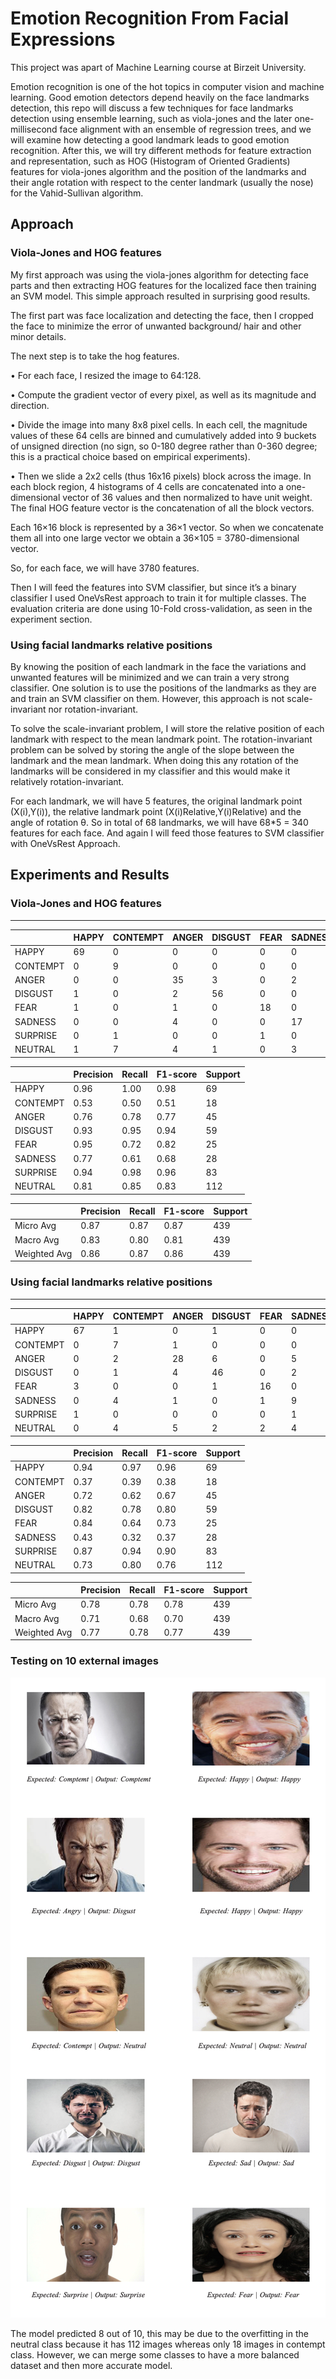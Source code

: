 



# Emotion Recognition From Facial Expressions
This project was apart of Machine Learning course at Birzeit University. 

Emotion recognition is one of the hot topics in computer vision and machine learning. Good emotion detectors depend heavily on the face landmarks detection, this repo will discuss a few techniques for face landmarks detection using ensemble learning, such as viola-jones and the later one-millisecond face alignment with an ensemble of regression trees, and we will examine how detecting a good landmark leads to good emotion recognition. After this, we will try different methods for feature extraction and representation, such as HOG (Histogram of Oriented Gradients) features for viola-jones algorithm and the position of the landmarks and their angle rotation with respect to the center landmark (usually the nose) for the Vahid-Sullivan algorithm.


## Approach

### Viola-Jones and HOG features
 My first approach was using the viola-jones algorithm for detecting face parts and then extracting HOG features for the localized face then training an SVM model. This simple approach resulted in surprising good results. 

The first part was face localization and detecting the face, then I cropped the face to minimize the error of unwanted background/ hair and other minor details. 

The next step is to take the hog features. 

• For each face, I resized the image to 64:128. 

• Compute the gradient vector of every pixel, as well as its magnitude and direction. 

• Divide the image into many 8x8 pixel cells. In each cell, the magnitude values of these 64 cells are binned and cumulatively added into 9 buckets of unsigned direction (no sign, so 0-180 degree rather than 0-360 degree; this is a practical choice based on empirical experiments). 

• Then we slide a 2x2 cells (thus 16x16 pixels) block across the image. In each block region, 4 histograms of 4 cells are concatenated into a one-dimensional vector of 36 values and then normalized to have unit weight. The final HOG feature vector is the concatenation of all the block vectors.

 Each 16×16 block is represented by a 36×1 vector. So when we concatenate them all into one large vector we obtain a 36×105 = 3780-dimensional vector.

 So, for each face, we will have 3780 features.

 Then I will feed the features into SVM classifier, but since it’s a binary classifier I used OneVsRest approach to train it for multiple classes. The evaluation criteria are done using 10-Fold cross-validation, as seen in the experiment section.
 
 ### Using facial landmarks relative positions
By knowing the position of each landmark in the face the variations and unwanted features will be minimized and we can train a very strong classifier. One solution is to use the positions of the landmarks as they are and train an SVM classifier on them. However, this approach is not scale-invariant nor rotation-invariant. 

To solve the scale-invariant problem, I will store the relative position of each landmark with respect to the mean landmark point.  The rotation-invariant problem can be solved by storing the angle of the slope between the landmark and the mean landmark. When doing this any rotation of the
landmarks will be considered in my classifier and this would make
it relatively rotation-invariant.

For each landmark, we will have 5 features, the original landmark point (X(i),Y(i)), the relative landmark point (X(i)Relative,Y(i)Relative) and the angle of rotation θ. So in total of 68 landmarks, we will have 68*5 = 340 features for each face. And again I will feed those features to SVM classifier with OneVsRest Approach.


## Experiments and Results

### Viola-Jones and HOG features
***

|                | HAPPY | CONTEMPT | ANGER | DISGUST  | FEAR    | SADNESS   | SURPRISE | NEUTRAL |
| ---------------|-------|----------| ----- | -------  | ------- | --------- | -------- | ------- |
| HAPPY          |69     |0         | 0     |0         |  0      | 0         | 0        |0 
| CONTEMPT       |0      |9         | 0     |0         |  0      | 0         | 1        |8 
| ANGER          |0      |0         | 35    |3         |  0      | 2         | 0        |5
| DISGUST        |1      |0         | 2     |56        |  0      | 0         | 0        |0
| FEAR           |1      |0         | 1     |0         |  18     | 0         | 2        |3
| SADNESS        |0      |0         | 4     |0         |  0      | 17        | 1        |6
| SURPRISE       |0      |1         | 0     |0         |  1      | 0         | 81       |0
| NEUTRAL        |1      |7         | 4     |1         |  0      | 3         | 1        |95 

|                | Precision |  Recall  | F1-score | Support  |   
| ---------------|-----------|----------| -------- | -------- | 
| HAPPY          |0.96       | 1.00     | 0.98     | 69  
| CONTEMPT       |0.53       | 0.50     | 0.51     | 18  
| ANGER          |0.76       | 0.78     | 0.77     | 45
| DISGUST        |0.93       | 0.95     | 0.94     | 59
| FEAR           |0.95       | 0.72     | 0.82     | 25
| SADNESS        |0.77       | 0.61     | 0.68     | 28   
| SURPRISE       |0.94       | 0.98     | 0.96     | 83
| NEUTRAL        |0.81       | 0.85     | 0.83     | 112


|                | Precision |  Recall  | F1-score | Support  |
| ---------------|-----------|----------| -------- | -------- | 
| Micro Avg      |0.87       | 0.87     | 0.87     | 439
| Macro Avg      |0.83       | 0.80     | 0.81     | 439
| Weighted Avg   |0.86       | 0.87     | 0.86     | 439

 ### Using facial landmarks relative positions
 ***
 
|                | HAPPY | CONTEMPT | ANGER | DISGUST  | FEAR    | SADNESS   | SURPRISE | NEUTRAL |
| ---------------|-------|----------| ----- | -------  | ------- | --------- | -------- | ------- |
| HAPPY          |67     | 1        | 0     | 1        | 0       | 0         | 0        | 0
| CONTEMPT       |0      | 7        | 1     | 0        | 0       | 0         | 0        | 10
| ANGER          |0      | 2        | 28    | 6        | 0       | 5         | 1        | 3
| DISGUST        |0      | 1        | 4     | 46       | 0       | 2         | 2        | 4
| FEAR           |3      | 0        | 0     | 1        | 16      | 0         | 3        | 2
| SADNESS        |0      | 4        | 1     | 0        | 1       | 9         | 1        | 12
| SURPRISE       |1      | 0        | 0     | 0        | 0       | 1         | 78       | 3
| NEUTRAL        |0      | 4        | 5     | 2        | 2       | 4         | 5        | 90 

|                | Precision |  Recall  | F1-score | Support  |   
| ---------------|-----------|----------| -------- | -------- | 
| HAPPY          |0.94       | 0.97     | 0.96     | 69
| CONTEMPT       |0.37       | 0.39     | 0.38     | 18
| ANGER          |0.72       | 0.62     | 0.67     | 45
| DISGUST        |0.82       | 0.78     | 0.80     | 59
| FEAR           |0.84       | 0.64     | 0.73     | 25
| SADNESS        |0.43       | 0.32     | 0.37     | 28
| SURPRISE       |0.87       | 0.94     | 0.90     | 83
| NEUTRAL        |0.73       | 0.80     | 0.76     | 112


|                | Precision |  Recall  | F1-score | Support  |
| ---------------|-----------|----------| -------- | -------- | 
| Micro Avg      |0.78       | 0.78     | 0.78     | 439
| Macro Avg      |0.71       | 0.68     | 0.70     | 439
| Weighted Avg   |0.77       | 0.78     | 0.77     | 439
 
 
### Testing on 10 external images

![Alt text](/externalTest.png?raw=true "Results of external test")

The model predicted 8 out of 10, this may be due to the overfitting in the neutral class because it has 112 images whereas only 18 images in contempt class. However, we can merge some classes to have a more balanced dataset and then more accurate model.

